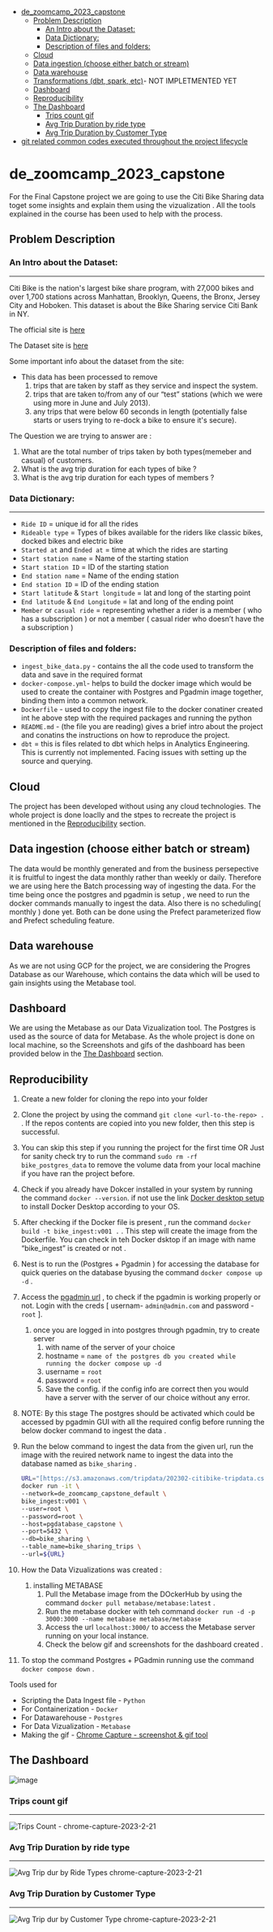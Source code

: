 - [de_zoomcamp_2023_capstone](#de-zoomcamp-2023-capstone)
  * [Problem Description](#problem-description)
    + [An Intro about the Dataset:](#an-intro-about-the-dataset)
    + [Data Dictionary:](#data-dictionary)
    + [Description of files and folders:](#description-of-files-and-folders)
  * [Cloud](#cloud)
  * [Data ingestion (choose either batch or stream)](#data-ingestion-choose-either-batch-or-stream)
  * [Data warehouse](#data-warehouse)
  * [Transformations (dbt, spark, etc)](#transformations-dbt-spark-etc)- NOT IMPLETMENTED YET
  * [Dashboard](#dashboard)
  * [Reproducibility](#reproducibility)
  * [The Dashboard](#the-dashboard)
    + [Trips count gif](#trips-count-gif)
    + [Avg Trip Duration by ride type](#avg-trip-duration-by-ride-type)
    + [Avg Trip Duration by Customer Type](#avg-trip-duration-by-customer-type)
- [git related common codes executed throughout the project lifecycle](#git-related-common-codes-executed-throughout-the-project-lifecycle)


# de_zoomcamp_2023_capstone
For the Final Capstone project we are going to use the Citi Bike Sharing data toget some insights and explain them using the vizualization . All the tools explained in the course has been used to help with the process.

## Problem Description
### An Intro about the Dataset:
---
Citi Bike is the nation's largest bike share program, with 27,000 bikes and over 1,700 stations across Manhattan, Brooklyn, Queens, the Bronx, Jersey City and Hoboken. This dataset is about the Bike Sharing service Citi Bank in NY. 

The official site is [here](https://citibikenyc.com/how-it-works)

The Dataset site is [here](https://s3.amazonaws.com/tripdata/index.html)

Some important info about the dataset from the site:
* This data has been processed to remove 
	1. trips that are taken by staff as they service and inspect the system.
	1. trips that are taken to/from any of our “test” stations (which we were using more in June and July 2013). 
	1. any trips that were below 60 seconds in length (potentially false starts or users trying to re-dock a bike to ensure it's secure).

The Question we are trying to answer are :
1. What are the total number of trips taken by both types(memeber and casual) of customers.
1. What is the avg trip duration for each types of bike ?
1. What is the avg trip duration for each types of members ?

### Data Dictionary:
---
- `Ride ID` = unique id for all the rides
- `Rideable type` = Types of bikes available for the riders like classic bikes,  docked bikes and electric bike
- `Started at` and `Ended at` = time at which the rides are starting
- `Start station name` = Name of the starting station
- `Start station ID` = ID of the starting  station
- `End station name` = Name of the ending station
- `End station ID` = ID of the ending station
- `Start latitude`  & `Start longitude` = lat and long of the starting point
- `End latitude` & `End Longitude` = lat and long of the ending point
- `Member` or `casual ride` = representing whether a rider is a member ( who has a subscription ) or not a member ( casual rider who doesn’t have the a subscription )

### Description of files and folders:

- `ingest_bike_data.py` - contains the all the code used to transform the data and save in the required format
- `docker-compose.yml`- helps to build the docker image which would be used to create the container with Postgres and Pgadmin image together, binding them into a common network.
- `Dockerfile` - used to copy the ingest file to the docker conatiner created int he above step with the required packages and running the python
- `README.md` - (the file you are reading) gives a brief intro about the project and conatins the instructions on how to reproduce the project.
- `dbt` = this is files related to dbt which helps in Analytics Engineering. This is currently not implemented. Facing issues with setting up the source and querying.

## Cloud

The project has been developed without using any cloud technologies. The whole project is done loaclly and the stpes to recreate the project is mentioned in the [Reproducibility](#reproducibility) section.

[//]: # (For EVERY week in the course write what are the technologies used instead of using the GCP,AWS or AZURE.This will be very easy for people who want to do the hand-ons without the GCP registeration)

## Data ingestion (choose either batch or stream)

The data would be monthly generated and from the business persepective it is fruitful to ingest the data monthly rather than weekly or daily.
Therefore we are using here the Batch processing way of ingesting the data. 
For the time being once the postgres and pgadmin is setup , we need to run the docker commands manually to ingest the data. Also there is no scheduling( monthly ) done yet. Both can be done using the Prefect parameterized flow and Prefect scheduling feature.


## Data warehouse

As we are not using GCP for the project, we are considering the Progres Database as our Warehouse, which contains the data which will be used to gain insights using the Metabase tool.

<!--## Transformations (dbt, spark, etc)-->

<!-- This involves analytics engineering to transform the data after the data has been ingested into the DWH. dbt will be used to the same. For the time being, there are no transformation done. 
[//]: # ( FACING SOME CHALLENGES WITH CONFIGURING THE DBT ON LOCAL MACHINE.) -->

## Dashboard
We are using the Metabase as our Data Vizualization tool. The Postgres is used as the source of data for Metabase. As the whole project is done on local machine, so the Screenshots and gifs of the dashboard has been provided below in the [The Dashboard](#the-dashboard) section.


<!-- You can build a dashboard with any of the tools shown in the course [Data Studio or Metabase] or any other BI tool of your choice. 
If you do use another tool, please specify and make sure that the dashboard is somehow accessible to your peers.
	* for this you can use your github actions to create the whole experience on the cloud and install metabase which will access the postgres
Your dashboard should contain at least two tiles, we suggest you include:

    [DONE]1 graph that shows the distribution of some categorical data
    1 graph that shows the distribution of the data across a temporal line
		adding a temporal related graph to show the variation over time.

[DONE]Make sure that your graph is clear to understand by adding references and title -->

## Reproducibility

1. Create a new folder for cloning the repo into your folder
2. Clone the  project by using the command `git clone <url-to-the-repo> .` . If the  repos contents are copied into you new folder, then this step is successful.
3. You can skip this step if you running the project for the first time OR Just for sanity check try to run the command `sudo rm -rf bike_postgres_data` to remove the volume data from your local machine if you have ran the project before. 
4. Check if you already have Dokcer installed in your system by running the command `docker --version`. if not use the link [Docker desktop setup](https://docs.docker.com/desktop/) to install Docker Desktop according to your OS.
5. After checking if the Docker file is present , run the command `docker build -t bike_ingest:v001 .` . This step will create the image from the Dockerfile. You can check  in teh Docker dsktop if an image with name “bike_ingest” is created or not .
6. Nest is to run the (Postgres + Pgadmin ) for accessing  the database for quick queries on the database byusing the command `docker compose up -d` .
7. Access the [pgadmin url](http://localhost:8080) , to check if the pgadmin is working properly or not. Login with the creds [ usernam- `admin@admin.com` and password - `root` ].
    1. once you are logged in into postgres through pgadmin, try to create server 
        1. with name of the server of your choice 
        2. hostname = `name of the postgres db you created while running the docker compose up -d` 
        3. username = `root`
        4. password = `root`
        5. Save the config. if the config info are correct then you would have a server with the server of our choice without any error.
8. NOTE: By this stage The postgres should be activated which could be accessed by pgadmin GUI with all the required config before running the below docker command to ingest the data .
9. Run the below command to ingest the data from the given url, run the image with the reuired network name to ingest the data into the database named as `bike_sharing` . 
    
    ```bash
    URL="[https://s3.amazonaws.com/tripdata/202302-citibike-tripdata.csv.zip](https://s3.amazonaws.com/tripdata/202302-citibike-tripdata.csv.zip)";
    docker run -it \
    --network=de_zoomcamp_capstone_default \
    bike_ingest:v001 \
    --user=root \
    --password=root \
    --host=pgdatabase_capstone \
    --port=5432 \
    --db=bike_sharing \
    --table_name=bike_sharing_trips \
    --url=${URL}
    ```
    
10. How the Data Vizualizations was created :
    1. installing METABASE
        1. Pull the Metabase image from the DOckerHub by using the command `docker pull metabase/metabase:latest` .
        2. Run the metabase docker with teh command `docker run -d -p 3000:3000 --name metabase metabase/metabase`
        3. Access the url `localhost:3000/` to access the Metabase server running on your local instance.
        4. Check the below gif and screenshots for the dashboard created .
11. To stop the command Postgres + PGadmin running use the command `docker compose down` .


<!---

Sequence of commands executed:

sudo rm -rf bike_postgres_data

docker build -t bike_ingest:v001 .

docker compose up -d
docker compose down

the postgres should be activated and checked if the tables are created or not with all the config before running the docker

URL="https://s3.amazonaws.com/tripdata/202302-citibike-tripdata.csv.zip";
docker run -it \
	--network=de_zoomcamp_capstone_default \
	bike_ingest:v001 \
	--user=root \
	--password=root \
	--host=pgdatabase_capstone \
	--port=5432 \
	--db=bike_sharing \
	--table_name=bike_sharing_trips \
	--url=${URL}



METABASE + POSTGRES + PGADMIN + DATA INGESTED

POSTGRES + PGADMIN

cd Workspace/de_zoomcamp_capstone/
docker compose up -d

docker compose down

DATA INGESTED

URL="https://s3.amazonaws.com/tripdata/202302-citibike-tripdata.csv.zip";
docker run -it \
	--network=de_zoomcamp_capstone_default \
	bike_ingest:v001 \
	--user=root \
	--password=root \
	--host=pgdatabase_capstone \
	--port=5432 \
	--db=bike_sharing \
	--table_name=bike_sharing_trips \
	--url=${URL}
	
METABASE

docker run -d -p 3000:3000 --name metabase metabase/metabase


Reproducibility

clone the repo into another folder
- create the a new envi
	- with python 3.9.16
	- add the requirements.txt for the file
		- check with prefect version
			- add the prefect related libs
		- check with dbt --version	
			- add the dbt related libs
- docker desktop setup
- then the 
	- for postgres+pgadmin ==> docker compose up
	- for ingesting the data ==> docker build <image> and then docker run -it with commands
	- for metabase
		- docker pull metabase/metabase:latest
		- docker run -d -p 3000:3000 --name metabase metabase/metabase
		- setting up the potgres to create the dashboard
-->

Tools used for 

* Scripting the Data Ingest file - `Python`
* For Containerization - `Docker`
* For Datawarehouse - `Postgres`
* For Data Vizualization - `Metabase`
* Making the gif - [Chrome Capture - screenshot & gif tool](https://chrome.google.com/webstore/detail/chrome-capture-screenshot/ggaabchcecdbomdcnbahdfddfikjmphe?hl=en-GB)


## The Dashboard

![image](https://user-images.githubusercontent.com/47595700/226678517-27d2d532-0d9e-447a-b937-0f5b304ee34b.png)

### Trips count gif
---
![Trips Count - chrome-capture-2023-2-21](https://user-images.githubusercontent.com/47595700/226678663-80249e48-a0ef-4d1c-a2eb-4a9693a8ea9d.gif)

### Avg Trip Duration by ride type
---
![Avg Trip dur by Ride Types chrome-capture-2023-2-21](https://user-images.githubusercontent.com/47595700/226678934-81f1a8b9-99f2-4d78-9bea-3ea74dbc056c.gif)

### Avg Trip Duration by Customer Type
---
![Avg Trip dur by  Customer Type chrome-capture-2023-2-21](https://user-images.githubusercontent.com/47595700/226679066-74f0434e-e7d3-4069-bd21-a0ca782ea0d2.gif)

<!---
# git related common codes executed throughout the project lifecycle

git status

git add .
git status

git commit -m "docker-compose: for posgres and pg admin;dockerfile: for ingesting the data; ingest_bike_data: .py file for ingesting data"

git branch -a
git pull origin main
git push origin main

-->
